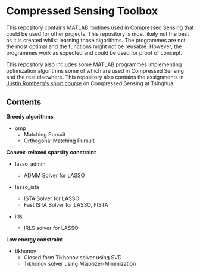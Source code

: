 # Compressed Sensing Toolbox
This repository contains MATLAB routines used in Compressed Sensing that could be used for other projects. This repository is most likely not the best as it is created whilst learning those algorithms. The programmes are not the most optimal and the functions might not be reusable. However, the programmes work as expected and could be used for proof of concept.

This repository also includes some MATLAB programmes implementing optimization algorithms some of which are used in Compressed Sensing and the rest elsewhere. This repository also contains the assignments in [Justin Romberg's short course](http://jrom.ece.gatech.edu/tsinghua-oct13/) on Compressed Sensing at Tsinghua.


## Contents
**Greedy algorithms**
- omp
	- Matching Pursuit
	- Orthogonal Matching Pursuit

**Convex-relaxed sparsity constraint**
- lasso_admm
	- ADMM Solver for LASSO

- lasso_ista
	- ISTA Solver for LASSO
	- Fast ISTA Solver for LASSO, FISTA

- irls
	- IRLS solver for LASSO

**Low energy constraint**
- tikhonov
	- Closed form Tikhonov solver using SVD
	- Tikhonov solver using Majorizer-Minimization